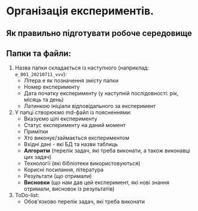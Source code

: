 # Організація експериментів.
## Як правильно підготувати робоче середовище

## Папки та файли:
1) Назва папки складається із наступного (наприклад: `e_001_20210711_vvv`):
     * Літера e як позначення змісту папки
     * Номер експерименту
     * Дата початку експерименту (у наступній послідовності: рік, місяць та день)
     * Латинкою ініціали відповідального за експеримент
2) У папці створюємо md-файл із поясненнями:
     * Вказуємо цілі експерименту
     * Статус експерименту на даний момент
     * Примітки
     * Хто виконує/займається експериментом
     * Вхідні дані - які БД та назви таблиць
     * **Алгоритм** (перелік задач, які треба виконати, а також виконавці цих задач)
     * Технології (які бібліотеки використовуються)
     * Корисні посилання, література
     * Результати (що отримали)
     * **Висновки** (що нам дав цей експеримент, які нові знання отримали, висновок із результатів)
3) ToDo-list:
     * Обов'язково перелік задач, які треба виконати
